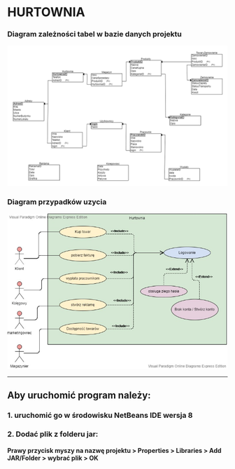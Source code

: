 #                                                              HURTOWNIA





### Diagram zależności tabel w bazie danych projektu
![diagram ERD](ERD.png)

### Diagram przypadków uzycia
![diagram przypadków użycia](useDiagram.jpg)

***

## Aby uruchomić program należy:
### 1. uruchomić go w środowisku NetBeans IDE wersja 8
### 2. Dodać plik z folderu jar:
 
####  Prawy przycisk myszy na nazwę projektu > Properties > Libraries > Add JAR/Folder > wybrać plik > OK 
